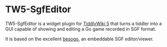 # TW5-SgfEditor

TW5-SgfEditor is a widget plugin for [TiddlyWiki 5](https://github.com/Jermolene/TiddlyWiki5) that turns a tiddler into a GUI capable of showing and editing a Go game recorded in SGF format.

It is based on the excellent [besogo](http://yewang.github.io/besogo/), an embeddable SGF editor/viewer.
